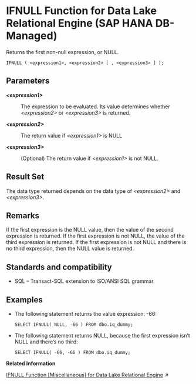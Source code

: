 <!-- loio059555a4b6fd4824851aa1d544d77a10 -->

# IFNULL Function for Data Lake Relational Engine \(SAP HANA DB-Managed\)

Returns the first non-null expression, or NULL.



```
IFNULL ( <expression1>, <expression2> [ , <expression3> ] );
```



<a name="loio059555a4b6fd4824851aa1d544d77a10__section_qrj_jph_trb"/>

## Parameters


<dl>
<dt><b>

*<expression1\>*

</b></dt>
<dd>

The expression to be evaluated. Its value determines whether *<expression2\>* or *<expression3\>* is returned.



</dd><dt><b>

*<expression2\>*

</b></dt>
<dd>

The return value if *<expression1\>* is NULL



</dd><dt><b>

*<expression3\>*

</b></dt>
<dd>

\(Optional\) The return value if *<expression1\>* is not NULL.



</dd>
</dl>



<a name="loio059555a4b6fd4824851aa1d544d77a10__section_ibx_jph_trb"/>

## Result Set

The data type returned depends on the data type of *<expression2\>* and *<expression3\>*.



<a name="loio059555a4b6fd4824851aa1d544d77a10__section_ivk_kph_trb"/>

## Remarks

If the first expression is the NULL value, then the value of the second expression is returned. If the first expression is not NULL, the value of the third expression is returned. If the first expression is not NULL and there is no third expression, then the NULL value is returned.



<a name="loio059555a4b6fd4824851aa1d544d77a10__section_a45_kph_trb"/>

## Standards and compatibility

-   SQL – Transact-SQL extension to ISO/ANSI SQL grammar



<a name="loio059555a4b6fd4824851aa1d544d77a10__section_ath_nph_trb"/>

## Examples

-   The following statement returns the value expression: -66:

    ```
    SELECT IFNULL( NULL, -66 ) FROM dbo.iq_dummy;
    ```

-   The following statement returns NULL, because the first expression isn’t NULL and there’s no third:

    ```
    SELECT IFNULL( -66, -66 ) FROM dbo.iq_dummy;
    ```


**Related Information**  


[IFNULL Function \[Miscellaneous\] for Data Lake Relational Engine](https://help.sap.com/viewer/19b3964099384f178ad08f2d348232a9/2023_4_QRC/en-US/a557e29b84f21015b460f69ff0fed6da.html "Returns the first non-null expression, or NULL.") :arrow_upper_right:

